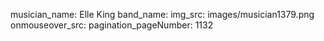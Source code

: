 musician_name: Elle King
band_name: 
img_src: images/musician1379.png
onmouseover_src: 
pagination_pageNumber: 1132